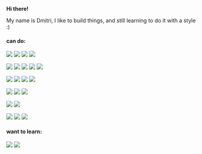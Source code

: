 __Hi there!__

My name is Dmitri, I like to build things, and still learning to do it with a style :)

#### can do:

![](https://img.shields.io/badge/python-3670A0?style=for-the-badge&logo=python&logoColor=ffdd54)
![](https://img.shields.io/badge/Django-092E20?style=for-the-badge&logo=django&logoColor=white&labelColor=black)
![](https://img.shields.io/badge/flask-%23000.svg?style=for-the-badge&logo=flask&logoColor=white)
![](https://img.shields.io/badge/FastAPI-005571?style=for-the-badge&logo=fastapi&logoColor=white&labelColor=black)

![](https://img.shields.io/badge/JavaScript-323330?style=for-the-badge&logo=javascript&logoColor=white)
![](https://img.shields.io/badge/Vue.js-35495E?style=for-the-badge&logo=vue.js&logoColor=white)
![](https://img.shields.io/badge/SASS-hotpink.svg?style=for-the-badge&logo=SASS&logoColor=white)
![](https://img.shields.io/badge/Gulp-CF4647?style=for-the-badge&logo=gulp&logoColor=white)
![](https://img.shields.io/badge/webpack-%238DD6F9.svg?style=for-the-badge&logo=webpack&logoColor=black)

![](https://img.shields.io/badge/Linux-FCC624?style=for-the-badge&logo=linux&logoColor=black)
![](https://img.shields.io/badge/docker-%230db7ed.svg?style=for-the-badge&logo=docker&logoColor=white)
![](https://img.shields.io/badge/espressif-E7352C?style=for-the-badge&logo=espressif&logoColor=white)
![](https://img.shields.io/badge/Raspberry%20Pi-A22846?style=for-the-badge&logo=Raspberry%20Pi&logoColor=white)

![](https://img.shields.io/badge/nginx-%23009639.svg?style=for-the-badge&logo=nginx&logoColor=white) 
![](https://img.shields.io/badge/rabbitmq-%23FF6600.svg?&style=for-the-badge&logo=rabbitmq&logoColor=white)
![](https://img.shields.io/badge/PostgreSQL-316192?style=for-the-badge&logo=postgresql&logoColor=white)

![](https://img.shields.io/badge/git-%23F05033.svg?style=for-the-badge&logo=git&logoColor=white)
![](https://img.shields.io/badge/gitlab-%23181717.svg?style=for-the-badge&logo=gitlab&logoColor=white)

![](https://img.shields.io/badge/Trello-%23026AA7.svg?style=for-the-badge&logo=Trello&logoColor=white)
![](https://img.shields.io/badge/Notion-%23000000.svg?style=for-the-badge&logo=notion&logoColor=white)
![](https://img.shields.io/badge/Metabase-509EE3?style=for-the-badge&logo=metabase&logoColor=white)


#### want to learn:

![](https://img.shields.io/badge/TypeScript-007ACC?style=for-the-badge&logo=typescript&logoColor=white)
![](https://img.shields.io/badge/tailwindcss-%2338B2AC.svg?style=for-the-badge&logo=tailwind-css&logoColor=white)
